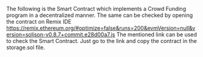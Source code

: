 The following is the Smart Contract which implements a Crowd Funding program in a decentralized manner.
The same can be checked by opening the contract on Remix IDE
https://remix.ethereum.org/#optimize=false&runs=200&evmVersion=null&version=soljson-v0.8.7+commit.e28d00a7.js
The mentioned link can be used to check the Smart Contract. Just go to the link and copy the contract in the storage.sol file.
